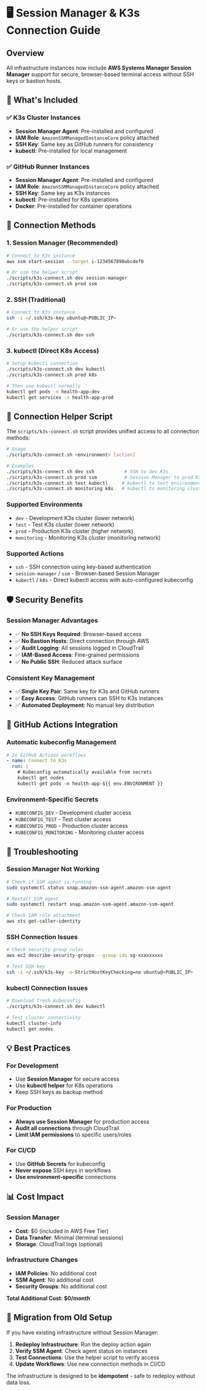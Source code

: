 # 🖥️ Session Manager & K3s Connection Guide

## Overview

All infrastructure instances now include **AWS Systems Manager Session Manager** support for secure, browser-based terminal access without SSH keys or bastion hosts.

## 🔧 What's Included

### ✅ K3s Cluster Instances
- **Session Manager Agent**: Pre-installed and configured
- **IAM Role**: `AmazonSSMManagedInstanceCore` policy attached
- **SSH Key**: Same key as GitHub runners for consistency
- **kubectl**: Pre-installed for local management

### ✅ GitHub Runner Instances  
- **Session Manager Agent**: Pre-installed and configured
- **IAM Role**: `AmazonSSMManagedInstanceCore` policy attached
- **SSH Key**: Same key as K3s instances
- **kubectl**: Pre-installed for K8s operations
- **Docker**: Pre-installed for container operations

## 🚀 Connection Methods

### 1. Session Manager (Recommended)
```bash
# Connect to K3s instance
aws ssm start-session --target i-1234567890abcdef0

# Or use the helper script
./scripts/k3s-connect.sh dev session-manager
./scripts/k3s-connect.sh prod ssm
```

### 2. SSH (Traditional)
```bash
# Connect to K3s instance
ssh -i ~/.ssh/k3s-key ubuntu@<PUBLIC_IP>

# Or use the helper script
./scripts/k3s-connect.sh dev ssh
```

### 3. kubectl (Direct K8s Access)
```bash
# Setup kubectl connection
./scripts/k3s-connect.sh dev kubectl
./scripts/k3s-connect.sh prod k8s

# Then use kubectl normally
kubectl get pods -n health-app-dev
kubectl get services -n health-app-prod
```

## 🔗 Connection Helper Script

The `scripts/k3s-connect.sh` script provides unified access to all connection methods:

```bash
# Usage
./scripts/k3s-connect.sh <environment> [action]

# Examples
./scripts/k3s-connect.sh dev ssh           # SSH to dev K3s
./scripts/k3s-connect.sh prod ssm          # Session Manager to prod K3s  
./scripts/k3s-connect.sh test kubectl     # kubectl to test environment
./scripts/k3s-connect.sh monitoring k8s   # kubectl to monitoring cluster
```

### Supported Environments
- `dev` - Development K3s cluster (lower network)
- `test` - Test K3s cluster (lower network)  
- `prod` - Production K3s cluster (higher network)
- `monitoring` - Monitoring K3s cluster (monitoring network)

### Supported Actions
- `ssh` - SSH connection using key-based authentication
- `session-manager` / `ssm` - Browser-based Session Manager
- `kubectl` / `k8s` - Direct kubectl access with auto-configured kubeconfig

## 🛡️ Security Benefits

### Session Manager Advantages
- ✅ **No SSH Keys Required**: Browser-based access
- ✅ **No Bastion Hosts**: Direct connection through AWS
- ✅ **Audit Logging**: All sessions logged in CloudTrail
- ✅ **IAM-Based Access**: Fine-grained permissions
- ✅ **No Public SSH**: Reduced attack surface

### Consistent Key Management
- ✅ **Single Key Pair**: Same key for K3s and GitHub runners
- ✅ **Easy Access**: GitHub runners can SSH to K3s instances
- ✅ **Automated Deployment**: No manual key distribution

## 🔧 GitHub Actions Integration

### Automatic kubeconfig Management
```yaml
# In GitHub Actions workflows
- name: Connect to K3s
  run: |
    # Kubeconfig automatically available from secrets
    kubectl get nodes
    kubectl get pods -n health-app-${{ env.ENVIRONMENT }}
```

### Environment-Specific Secrets
- `KUBECONFIG_DEV` - Development cluster access
- `KUBECONFIG_TEST` - Test cluster access  
- `KUBECONFIG_PROD` - Production cluster access
- `KUBECONFIG_MONITORING` - Monitoring cluster access

## 🚨 Troubleshooting

### Session Manager Not Working
```bash
# Check if SSM agent is running
sudo systemctl status snap.amazon-ssm-agent.amazon-ssm-agent

# Restart SSM agent
sudo systemctl restart snap.amazon-ssm-agent.amazon-ssm-agent

# Check IAM role attachment
aws sts get-caller-identity
```

### SSH Connection Issues
```bash
# Check security group rules
aws ec2 describe-security-groups --group-ids sg-xxxxxxxxx

# Test SSH key
ssh -i ~/.ssh/k3s-key -o StrictHostKeyChecking=no ubuntu@<PUBLIC_IP>
```

### kubectl Connection Issues
```bash
# Download fresh kubeconfig
./scripts/k3s-connect.sh dev kubectl

# Test cluster connectivity
kubectl cluster-info
kubectl get nodes
```

## 💡 Best Practices

### For Development
- Use **Session Manager** for secure access
- Use **kubectl helper** for K8s operations
- Keep SSH keys as backup method

### For Production
- **Always use Session Manager** for production access
- **Audit all connections** through CloudTrail
- **Limit IAM permissions** to specific users/roles

### For CI/CD
- Use **GitHub Secrets** for kubeconfig
- **Never expose** SSH keys in workflows
- **Use environment-specific** connections

## 📊 Cost Impact

### Session Manager
- **Cost**: $0 (included in AWS Free Tier)
- **Data Transfer**: Minimal (terminal sessions)
- **Storage**: CloudTrail logs (optional)

### Infrastructure Changes
- **IAM Policies**: No additional cost
- **SSM Agent**: No additional cost  
- **Security Groups**: No additional cost

**Total Additional Cost: $0/month**

## 🔄 Migration from Old Setup

If you have existing infrastructure without Session Manager:

1. **Redeploy Infrastructure**: Run the deploy action again
2. **Verify SSM Agent**: Check agent status on instances
3. **Test Connections**: Use the helper script to verify access
4. **Update Workflows**: Use new connection methods in CI/CD

The infrastructure is designed to be **idempotent** - safe to redeploy without data loss.